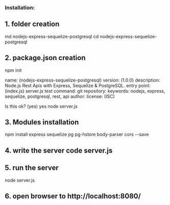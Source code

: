 ### Installation:

## 1. folder creation
md nodejs-express-sequelize-postgresql
cd nodejs-express-sequelize-postgresql

## 2. package.json creation
npm init

name: (nodejs-express-sequelize-postgresql) 
version: (1.0.0) 
description: Node.js Rest Apis with Express, Sequelize & PostgreSQL.
entry point: (index.js) server.js
test command: 
git repository: 
keywords: nodejs, express, sequelize, postgresql, rest, api
author: 
license: (ISC)

Is this ok? (yes) yes
node server.js

## 3. Modules installation
npm install express sequelize pg pg-hstore body-parser cors --save

## 4. write the server code server.js 

## 5. run the server
node server.js

## 6. open browser to http://localhost:8080/